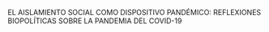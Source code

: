 EL AISLAMIENTO SOCIAL COMO DISPOSITIVO PANDÉMICO: REFLEXIONES BIOPOLÍTICAS SOBRE LA PANDEMIA DEL COVID-19
